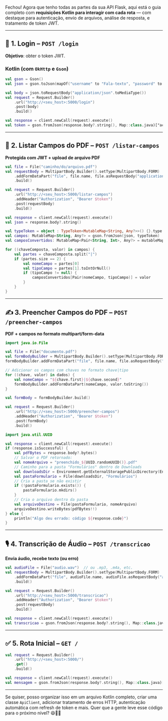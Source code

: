 Fechou! Agora que tenho todas as partes da sua API Flask, aqui está o guia completo com **requisições Kotlin para interagir com cada rota** — com destaque para autenticação, envio de arquivos, análise de resposta, e tratamento de token JWT.

---

## 🔐 1. Login – `POST /login`

**Objetivo**: obter o token JWT.

### Kotlin (com `OkHttp` e `Gson`)
```kotlin
val gson = Gson()
val json = gson.toJson(mapOf("username" to "Fala-texto", "password" to "Transcrição_de_fala_em_texto_api"))

val body = json.toRequestBody("application/json".toMediaType())
val request = Request.Builder()
    .url("http://<seu_host>:5000/login")
    .post(body)
    .build()

val response = client.newCall(request).execute()
val token = gson.fromJson(response.body?.string(), Map::class.java)["access_token"] as String
```

---

## 📄 2. Listar Campos do PDF – `POST /listar-campos`

**Protegida com JWT + upload de arquivo PDF**

```kotlin
val file = File("caminho/do/arquivo.pdf")
val requestBody = MultipartBody.Builder().setType(MultipartBody.FORM)
    .addFormDataPart("file", file.name, file.asRequestBody("application/pdf".toMediaType()))
    .build()

val request = Request.Builder()
    .url("http://<seu_host>:5000/listar-campos")
    .addHeader("Authorization", "Bearer $token")
    .post(requestBody)
    .build()

val response = client.newCall(request).execute()
val json = response.body?.string()

val typeToken = object : TypeToken<MutableMap<String, Any?>>() {}.type
val campos: MutableMap<String, Any?> = gson.fromJson(json, typeToken)
val camposConvertidos: MutableMap<Pair<String, Int>, Any?> = mutableMapOf()

for ((chaveComposta, valor) in campos) {
    val partes = chaveComposta.split("|")
    if (partes.size == 2) {
        val nomeCampo = partes[0]
        val tipoCampo = partes[1].toIntOrNull()
        if (tipoCampo != null) {
            camposConvertidos[Pair(nomeCampo, tipoCampo)] = valor
        }
    }
}
```

---

## ✍️ 3. Preencher Campos do PDF – `POST /preencher-campos`

**PDF + campos no formato multipart/form-data**

```kotlin
import java.io.File

val file = File("documento.pdf")
val formBodyBuilder = MultipartBody.Builder().setType(MultipartBody.FORM)
formBodyBuilder.addFormDataPart("file", file.name, file.asRequestBody("application/pdf".toMediaType()))

// Adicionar os campos com chaves no formato chave|tipo
for ((chave, valor) in dados) {
    val nomeCampo = "${chave.first}|${chave.second}"
    formBodyBuilder.addFormDataPart(nomeCampo, valor.toString())
}

val formBody = formBodyBuilder.build()

val request = Request.Builder()
    .url("http://<seu_host>:5000/preencher-campos")
    .addHeader("Authorization", "Bearer $token")
    .post(formBody)
    .build()

import java.util.UUID

val response = client.newCall(request).execute()
if (response.isSuccessful) {
    val pdfBytes = response.body?.bytes()
    // Salvar o PDF retornado:
    val nomeArquivo = "preenchido_${UUID.randomUUID()}.pdf"
    // Caminho para a pasta "Formulários" dentro de Downloads
    val downloadsDir = Environment.getExternalStoragePublicDirectory(Environment.DIRECTORY_DOWNLOADS)
    val pastaFormulario = File(downloadsDir, "Formulários")
    // Cria a pasta se não existir
    if (!pastaFormulario.exists()) {
        pastaFormulario.mkdirs()
    }
    // Cria o arquivo dentro da pasta
    val arquivoDestino = File(pastaFormulario, nomeArquivo)
    arquivoDestino.writeBytes(pdfBytes!!)
} else {
    println("Algo deu errado: código ${response.code}")
}

```

---

## 🎙️ 4. Transcrição de Áudio – `POST /transcricao`

**Envia áudio, recebe texto (ou erro)**

```kotlin
val audioFile = File("audio.wav")  // ou .mp3, .m4a, etc.
val requestBody = MultipartBody.Builder().setType(MultipartBody.FORM)
    .addFormDataPart("file", audioFile.name, audioFile.asRequestBody("audio/wav".toMediaType()))
    .build()

val request = Request.Builder()
    .url("http://<seu_host>:5000/transcricao")
    .addHeader("Authorization", "Bearer $token")
    .post(requestBody)
    .build()

val response = client.newCall(request).execute()
val transcricao = gson.fromJson(response.body?.string(), Map::class.java)["text"] as String
```

---

## ✅ 5. Rota Inicial – `GET /`

```kotlin
val request = Request.Builder()
    .url("http://<seu_host>:5000/")
    .get()
    .build()

val response = client.newCall(request).execute()
val mensagem = gson.fromJson(response.body?.string(), Map::class.java)["message"]
```

---

Se quiser, posso organizar isso em um arquivo Kotlin completo, criar uma classe `ApiClient`, adicionar tratamento de erros HTTP, autenticação automática com refresh de token e mais. Quer que a gente leve esse código para o próximo nível? 😄🚀📲
